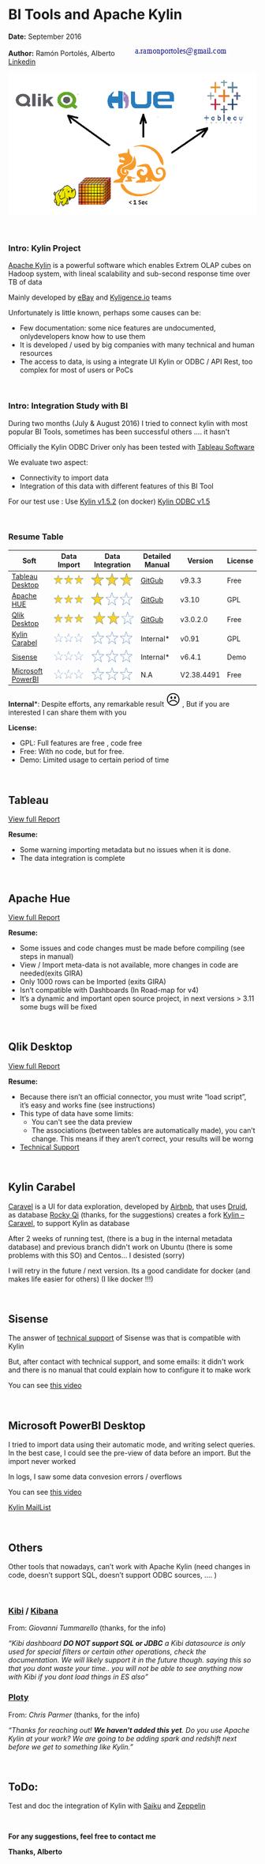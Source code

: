 # BI Tools and Apache Kylin

**Date:** September 2016

**Author:** Ramón Portolés, Alberto &nbsp;&nbsp;&nbsp;&nbsp;&nbsp;&nbsp;&nbsp;&nbsp; ![alt text](./Images/00.png)  &nbsp;&nbsp;&nbsp;&nbsp;&nbsp;&nbsp;&nbsp;&nbsp; [Linkedin](https://www.linkedin.com/in/alberto-ramon-portoles-a02b523b "My Linkedin") 

<p align="center">
  <img src=./Images/01.png />
</p>

&nbsp;
&nbsp;
### Intro: Kylin Project
[Apache Kylin](http://kylin.apache.org/) is a powerful software which enables Extrem OLAP cubes on Hadoop system, with lineal scalability and sub-second response time over TB of data

Mainly developed by [eBay](http://www.ebay.com/) and [Kyligence.io](http://kyligence.io/?lang=en) teams

Unfortunately is  little known, perhaps some causes can be:

+ Few documentation: some nice features are undocumented, onlydevelopers know how to use them 
+ It is developed / used by big companies with many technical and human resources
+ The access to data, is using a integrate UI Kylin or ODBC / API Rest, too complex for most of users or PoCs

&nbsp;
### Intro: Integration Study with BI
During two months (July & August 2016) I tried to connect kylin with most popular BI Tools, sometimes has been successful others .... it hasn't

Officially the Kylin ODBC Driver only has been tested with [Tableau Software](http://www.tableau.com/)

We evaluate two aspect: 
+ Connectivity to import data
+ Integration of this data with different features of this BI Tool

For our test use : Use [Kylin v1.5.2](http://kylin.apache.org/download/) (on docker) [Kylin ODBC v1.5](http://kylin.apache.org/docs15/tutorial/odbc.html)

&nbsp;
### Resume Table
Soft | Data Import | Data Integration | Detailed Manual | Version | License
--- | --- | --- | --- | --- | ---
[Tableau Desktop](http://www.tableau.com/products/desktop/download) | ![alt text](./Images/S3.png) | ![alt text](./Images/S3.png) | [GitGub](https://github.com/albertoRamon/Kylin/tree/master/KylinWithTableau) | v9.3.3 | Free
[Apache HUE](http://gethue.com/) | ![alt text](./Images/S3.png) | ![alt text](./Images/S1.png) | [GitGub](https://github.com/albertoRamon/Kylin/tree/master/KylinWithHue) | v3.10 | GPL 
[Qlik Desktop](http://www.qlik.com/us/products/qlik-sense/desktop) | ![alt text](./Images/S3.png) | ![alt text](./Images/S2.png) | [GitGub](https://github.com/albertoRamon/Kylin/tree/master/KylinWithQlik) | v3.0.2.0 | Free
[Kylin Carabel](https://github.com/rocky1001/caravel) | ![alt text](./Images/S0.png) | ![alt text](./Images/S0.png) | Internal* | v0.91 | GPL
[Sisense](https://www.sisense.com/) | ![alt text](./Images/S0.png) | ![alt text](./Images/S0.png) | Internal* | v6.4.1 | Demo
[Microsoft PowerBI](https://powerbi.microsoft.com/en-us/) | ![alt text](./Images/S0.png) | ![alt text](./Images/S0.png) | N.A | V2.38.4491 | Free


**Internal***:  Despite efforts, any remarkable result ![alt text](./Images/02.png) , But if you are interested I can share them with you

**License:**
+ GPL: Full features are free , code free
+ Free: With no code, but for free. 
+ Demo: Limited usage to certain period of time

&nbsp;
## Tableau
[View full Report](https://github.com/albertoRamon/Kylin/tree/master/KylinWithTableau)

**Resume:**
+ Some warning importing metadata but no issues when it is done.
+ The data integration is complete

&nbsp;
## Apache Hue
[View full Report](https://github.com/albertoRamon/Kylin/tree/master/KylinWithHue)

**Resume:**
+ Some issues and code changes must be made before compiling (see steps in manual)
+ View / Import meta-data is not available, more changes in code are needed(exits GIRA)
+ Only 1000 rows  can be Imported (exits GIRA)
+ Isn’t compatible with Dashboards (In Road-map for v4)
+ It’s a dynamic and important open source project, in next versions > 3.11 some bugs will be fixed

&nbsp;
## Qlik Desktop
[View full Report](https://github.com/albertoRamon/Kylin/tree/master/KylinWithQlik)

**Resume:**
+ Because there isn’t an official connector, you must write “load script”, it’s easy and works fine (see instructions)
+ This type of data have some limits:
  + You can't see the data preview
  + The associations (between tables are automatically made), you can’t change. This means if they aren’t correct, your results will be worng
+ [Technical Support](https://community.qlik.com/thread/232345)

&nbsp;
## Kylin Carabel
[Caravel](https://github.com/airbnb/caravel) is a UI for data exploration, developed by [Airbnb](https://www.airbnb.com/),  that uses  [Druid](http://druid.io/), as database
[Rocky Qi](https://github.com/rocky1001?tab=overview&from=2016-08-01&to=2016-08-31&utf8=%E2%9C%93) (thanks, for the suggestions) creates a fork [Kylin – Caravel](https://github.com/rocky1001/caravel), to support Kylin as database 

After 2 weeks of running test, (there is a bug in the internal metadata database) and previous branch didn't work on Ubuntu (there is some problems with this SO) and Centos… I desisted (sorry)

I will retry in the future / next version.  Its a good candidate for docker  (and makes life easier for others) (I like docker !!!)

&nbsp;
## Sisense
The answer of [technical support](https://support.sisense.com/requests/31921) of Sisense was that is compatible with Kylin

But, after contact with technical support, and some emails: it didn't work and there is no manual that could explain how to configure it to make work

You can see [this video](https://www.youtube.com/watch?v=BlDNKiIkdeo)

&nbsp;
## Microsoft PowerBI Desktop
I tried to import data using their automatic mode, and writing select queries. In the best case, I could see the pre-view of data before an import. But the import never worked

In logs, I saw some data convesion errors / overflows

You can see [this video](https://www.youtube.com/watch?v=v9of5N3TcTw)

[Kylin MailList](hhttp://mail-archives.apache.org/mod_mbox/kylin-user/201609.mbox/%3CCAF7etT%3DwSW1KqVqooYuYTvbKyx3njDH2E5wFSwQGie6jDVQm9g%40mail.gmail.com%3E)

&nbsp;
&nbsp;
## Others
Other tools that nowadays, can’t work with Apache Kylin (need changes in code, doesn’t support SQL, doesn’t support ODBC sources, .... )

&nbsp;
### [Kibi](https://siren.solutions/kibi/) / [Kibana](https://www.elastic.co/products/kibana)
From: *Giovanni Tummarello* (thanks, for the info)

*“Kibi dashboard **DO NOT support SQL or JDBC** a Kibi datasource is only used for special filters or certain other operations, check the documentation. We will likely support it in the future though.
saying this so that you dont waste your time.. you will not be able to see anything now with Kibi if you dont load things in ES also”*

### [Ploty](https://plot.ly/)
From: *Chris Parmer* (thanks, for the info)

*“Thanks for reaching out! **We haven't added this yet**. Do you use Apache Kylin at your work? We are going to be adding spark and redshift next before we get to something like Kylin.”*

&nbsp;
## ToDo:
Test and doc the integration of Kylin with [Saiku](http://www.meteorite.bi/products/saiku) and [Zeppelin](https://github.com/apache/zeppelin/tree/master/kylin)

&nbsp;
&nbsp;

**For any suggestions, feel free to contact me**

**Thanks, Alberto**

